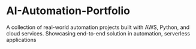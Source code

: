 # AI-Automation-Portfolio
A collection of real-world automation projects built with AWS, Python, and cloud services. Showcasing end-to-end solution in automation, serverless applications
